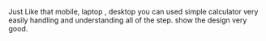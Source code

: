 Just Like that mobile, laptop , desktop you can used simple calculator 
very easily handling and understanding all of the step.
show the design very good. 
